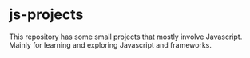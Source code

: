 # js-projects

This repository has some small projects that mostly involve Javascript.
Mainly for learning and exploring Javascript and frameworks.
